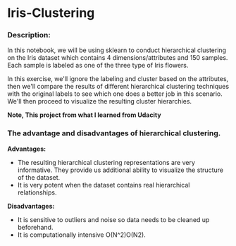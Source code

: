 # Iris-Clustering

### Description:

In this notebook, we will be using sklearn to conduct hierarchical clustering on the Iris dataset which contains 4 dimensions/attributes and 150 samples. Each sample is labeled as one of the three type of Iris flowers.

In this exercise, we'll ignore the labeling and cluster based on the attributes, then we'll compare the results of different hierarchical clustering techniques with the original labels to see which one does a better job in this scenario. We'll then proceed to visualize the resulting cluster hierarchies.

**Note, This project from what I learned from Udacity**



### The advantage and disadvantages of hierarchical clustering.

**Advantages:**
- The resulting hierarchical clustering representations are very informative. They provide us additional ability to visualize the structure of the dataset.
- It is very potent when the dataset contains real hierarchical relationships.

**Disadvantages:**
- It is sensitive to outliers and noise so data needs to be cleaned up beforehand.
- It is computationally intensive O(N^2)O(N2).
